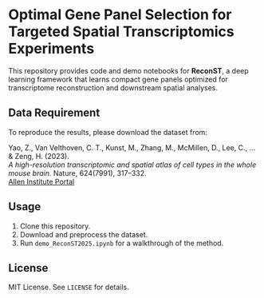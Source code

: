 # Optimal Gene Panel Selection for Targeted Spatial Transcriptomics Experiments

This repository provides code and demo notebooks for **ReconST**, a deep learning framework that learns compact gene panels optimized for transcriptome reconstruction and downstream spatial analyses.

## Data Requirement
To reproduce the results, please download the dataset from:

Yao, Z., Van Velthoven, C. T., Kunst, M., Zhang, M., McMillen, D., Lee, C., ... & Zeng, H. (2023).  
*A high-resolution transcriptomic and spatial atlas of cell types in the whole mouse brain.* Nature, 624(7991), 317–332.  
[Allen Institute Portal](https://portal.brain-map.org/atlases-and-data/rnaseq)

## Usage
1. Clone this repository.
2. Download and preprocess the dataset.
3. Run `demo_ReconST2025.ipynb` for a walkthrough of the method.

## License
MIT License. See `LICENSE` for details.

